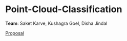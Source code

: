 # Point-Cloud-Classification
**Team**: Saket Karve, Kushagra Goel, Disha Jindal

[Proposal](https://github.com/DishaJindal/Point-Cloud-Classification/blob/master/Proposal.pdf)
